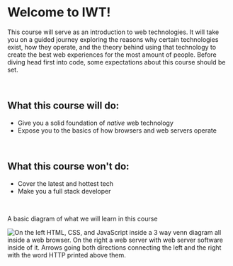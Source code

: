 # Welcome to IWT!

This course will serve as an introduction to web technologies. It will take you on a guided journey exploring the reasons why certain technologies exist, how they operate, and the theory behind using that technology to create the best web experiences for the most amount of people. Before diving head first into code, some expectations about this course should be set.

<br>

## What this course will do:
- Give you a solid foundation of *native* web technology
- Expose you to the basics of how browsers and web servers
  operate

<br>

## What this course won't do:
- Cover the latest and hottest tech
- Make you a full stack developer

<br>

A basic diagram of what we will learn in this course

![On the left HTML, CSS, and JavaScript inside a 3 way venn diagram all inside a web browser. On the right a web server with web server software inside of it. Arrows going both directions connecting the left and the right with the word HTTP printed above them.](/repos/examples/contents-mime/introduction/welcome/iwt-diagram.webp)
